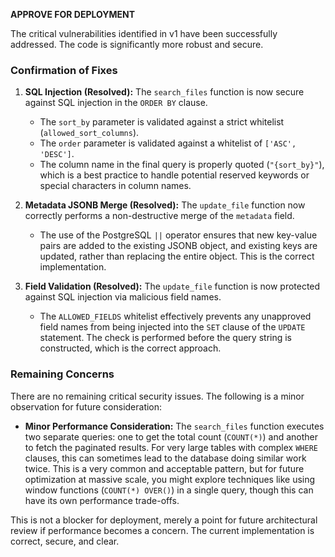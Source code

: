 **APPROVE FOR DEPLOYMENT**

The critical vulnerabilities identified in v1 have been successfully addressed. The code is significantly more robust and secure.

### Confirmation of Fixes

1.  **SQL Injection (Resolved):** The `search_files` function is now secure against SQL injection in the `ORDER BY` clause.
    *   The `sort_by` parameter is validated against a strict whitelist (`allowed_sort_columns`).
    *   The `order` parameter is validated against a whitelist of `['ASC', 'DESC']`.
    *   The column name in the final query is properly quoted (`"{sort_by}"`), which is a best practice to handle potential reserved keywords or special characters in column names.

2.  **Metadata JSONB Merge (Resolved):** The `update_file` function now correctly performs a non-destructive merge of the `metadata` field.
    *   The use of the PostgreSQL `||` operator ensures that new key-value pairs are added to the existing JSONB object, and existing keys are updated, rather than replacing the entire object. This is the correct implementation.

3.  **Field Validation (Resolved):** The `update_file` function is now protected against SQL injection via malicious field names.
    *   The `ALLOWED_FIELDS` whitelist effectively prevents any unapproved field names from being injected into the `SET` clause of the `UPDATE` statement. The check is performed before the query string is constructed, which is the correct approach.

### Remaining Concerns

There are no remaining critical security issues. The following is a minor observation for future consideration:

*   **Minor Performance Consideration:** The `search_files` function executes two separate queries: one to get the total count (`COUNT(*)`) and another to fetch the paginated results. For very large tables with complex `WHERE` clauses, this can sometimes lead to the database doing similar work twice. This is a very common and acceptable pattern, but for future optimization at massive scale, you might explore techniques like using window functions (`COUNT(*) OVER()`) in a single query, though this can have its own performance trade-offs.

This is not a blocker for deployment, merely a point for future architectural review if performance becomes a concern. The current implementation is correct, secure, and clear.
